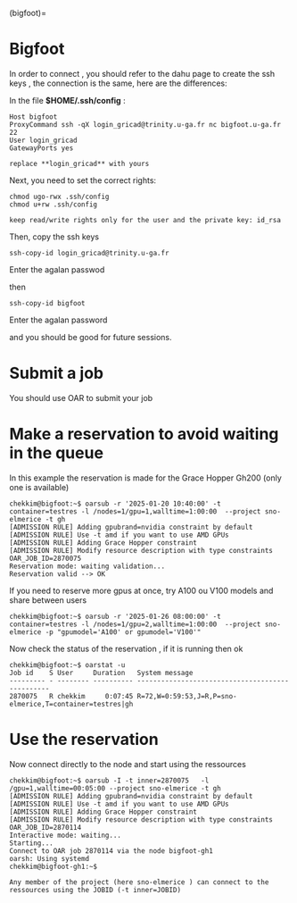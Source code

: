 (bigfoot)=


# Bigfoot

In order to connect , you should refer to the dahu page to create the ssh keys , the connection is the same, here are the differences:

 In the file **$HOME/.ssh/config** : 
  
```
Host bigfoot 
ProxyCommand ssh -qX login_gricad@trinity.u-ga.fr nc bigfoot.u-ga.fr 22  
User login_gricad  
GatewayPorts yes
```

```{warning}
replace **login_gricad** with yours
```
  
Next, you need to set the correct rights:  

```
chmod ugo-rwx .ssh/config 
chmod u+rw .ssh/config
```


```{warning}
keep read/write rights only for the user and the private key: id_rsa
```
  
Then, copy the ssh keys  
```
ssh-copy-id login_gricad@trinity.u-ga.fr 
```
 
Enter the agalan passwod  

then 

```
ssh-copy-id bigfoot
```
  
Enter the agalan password  
  
and you should be good for future sessions.  

# Submit a job

You should use OAR to  submit your job


# Make a reservation to avoid waiting in the queue 

In this example the reservation is made for the Grace Hopper Gh200 (only one is available)

```
chekkim@bigfoot:~$ oarsub -r '2025-01-20 10:40:00' -t container=testres -l /nodes=1/gpu=1,walltime=1:00:00  --project sno-elmerice -t gh
[ADMISSION RULE] Adding gpubrand=nvidia constraint by default
[ADMISSION RULE] Use -t amd if you want to use AMD GPUs
[ADMISSION RULE] Adding Grace Hopper constraint
[ADMISSION RULE] Modify resource description with type constraints
OAR_JOB_ID=2870075
Reservation mode: waiting validation...
Reservation valid --> OK
```

If you need to reserve more gpus at once, try A100 ou V100 models and share between users

```
chekkim@bigfoot:~$ oarsub -r '2025-01-26 08:00:00' -t container=testres -l /nodes=1/gpu=2,walltime=1:00:00  --project sno-elmerice -p "gpumodel='A100' or gpumodel='V100'"
```

Now check the status of the reservation , if it is running then ok

```
chekkim@bigfoot:~$ oarstat -u
Job id    S User     Duration   System message
--------- - -------- ---------- ------------------------------------------------
2870075   R chekkim     0:07:45 R=72,W=0:59:53,J=R,P=sno-elmerice,T=container=testres|gh
```

# Use the reservation 

Now connect directly to the node and start using the ressources

```
chekkim@bigfoot:~$ oarsub -I -t inner=2870075   -l /gpu=1,walltime=00:05:00 --project sno-elmerice -t gh
[ADMISSION RULE] Adding gpubrand=nvidia constraint by default
[ADMISSION RULE] Use -t amd if you want to use AMD GPUs
[ADMISSION RULE] Adding Grace Hopper constraint
[ADMISSION RULE] Modify resource description with type constraints
OAR_JOB_ID=2870114
Interactive mode: waiting...
Starting...
Connect to OAR job 2870114 via the node bigfoot-gh1
oarsh: Using systemd
chekkim@bigfoot-gh1:~$
```

```{notes}
Any member of the project (here sno-elmerice ) can connect to the ressources using the JOBID (-t inner=JOBID)
```



